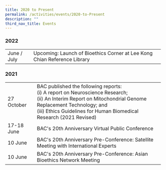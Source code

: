 ```yaml
---
title: 2020 to Present
permalink: /activities/events/2020-to-Present
description: ""
third_nav_title: Events
---
```




### **2022**

<table class="table-v">
	<tr>
		<td>June / July</td>
		<td>Upcoming: Launch of Bioethics Corner at Lee Kong Chian Reference Library</td>
	</tr>
	</table>
	
	
### 	**2021**

<table class="table-v">
	<tr>
		<td>27 October</td>
		<td>BAC published the following reports:<br>
			(i) A report on Neuroscience Research;<br>
			(ii) An Interim Report on Mitochondrial Genome Replacement Technology; and<br>
			(iii) Ethics Guidelines for Human Biomedical Research (2021 Revised)</td>
	</tr>
	<tr>
		<td>17-18 June</td>
		<td>BAC's 20th Anniversary Virtual Public Conference</td>
	</tr>
	<tr>
		<td>10 June</td>
		<td>BAC's 20th Anniversary Pre-Conference: Satellite Meeting with International Experts</td>
	</tr>
	<tr>
		<td>10 June</td>
		<td>BAC's 20th Anniversary Pre-Conference: Asian Bioethics Network Meeting</td>
	</tr>
	</table>